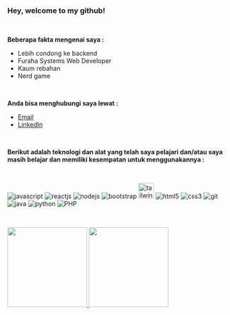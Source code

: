 <h3>Hey, welcome to my github!</h3>

<br>

<p><strong>Beberapa fakta mengenai saya :</strong></p>

<ul>
  <li>Lebih condong ke backend</li>
  <li>Furaha Systems Web Developer</li>
  <li>Kaum rebahan</li>
  <li>Nerd game</li>
</ul>

<br>

<p><strong>Anda bisa menghubungi saya lewat :</strong></p>

<ul>
  <li><a href="mailto:renaldiapriyanto419@gmail.com">Email</a></li>
  <li><a href="https://www.linkedin.com/in/renaldi-kadang-314314206/">LinkedIn</a></li>
</ul>

<br>

<p><strong>Berikut adalah teknologi dan alat yang telah saya pelajari dan/atau saya masih belajar dan memiliki kesempatan untuk menggunakannya :</strong></p>

<br>

<p>
  <img src="https://img.icons8.com/color/35/000000/javascript--v2.png" alt="javascript"/>
  <img src="https://img.icons8.com/color/35/000000/react-native.png" alt="reactjs"/>
  <img src="https://img.icons8.com/color/35/000000/nodejs.png" alt="nodejs"/>
  <img src="https://img.icons8.com/color/35/000000/bootstrap.png" alt="bootstrap"/>
  <img src="https://www.vectorlogo.zone/logos/tailwindcss/tailwindcss-icon.svg" width="35" alt="tailwindcss"/>
  <img src="https://img.icons8.com/color/35/000000/html-5--v2.png" alt="html5"/>
  <img src="https://img.icons8.com/color/35/000000/css3.png" alt="css3"/>
  <img src="https://img.icons8.com/color/35/000000/git.png" alt="git"/>
  <img src="https://img.icons8.com/color/35/000000/java-coffee-cup-logo--v2.png" alt="java"/>
  <img src="https://img.icons8.com/color/35/000000/python--v2.png" alt="python"/>
  <img src="https://img.icons8.com/dusk/35/000000/php-logo.png" alt="PHP"/>
</p>
<br />

<p>
<a href="https://github.com/sylent-sys">
<img height="180em" src="https://github-readme-stats.vercel.app/api?username=sylent-sys&count_private=true&theme=github_dark" />
<img height="180em" src="https://github-readme-stats.vercel.app/api/top-langs/?username=sylent-sys&theme=github_dark&layout=compact" />
</a>
</p>
